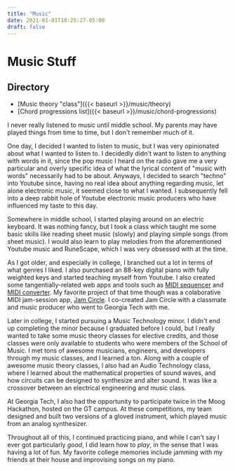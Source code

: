 ```yaml
---
title: "Music"
date: 2021-01-01T18:25:27-05:00
draft: false 
---
```


# Music Stuff

## Directory

* [Music theory "class"]({{< baseurl >}}/music/theory)
* [Chord progressions list]({{< baseurl >}}/music/chord-progressions)

I never really listened to music until middle school. My parents may have played things from time to time, but I don't remember much of it.

One day, I decided I wanted to listen to music, but I was very opinionated about what I wanted to listen to. I decidedly didn't want to listen to anything with words in it, since the pop music I heard on the radio gave me a very particular and overly specific idea of what the lyrical content of "music with words" necessarily had to be about. Anyways, I decided to search "techno" into Youtube since, having no real idea about anything regarding music, let alone electronic music, it seemed close to what I wanted. I subsequently fell into a deep rabbit hole of Youtube electronic music producers who have influenced my taste to this day.

Somewhere in middle school, I started playing around on an electric keyboard. It was nothing fancy, but I took a class which taught me some basic skills like reading sheet music (slowly) and playing simple songs (from sheet music). I would also learn to play melodies from the aforementioned Youtube music and RuneScape, which I was very obsessed with at the time.

As I got older, and especially in college, I branched out a lot in terms of what genres I liked. I also purchased an 88-key digital piano with fully weighted keys and started teaching myself from Youtube. I also created some tangentially-related web apps and tools such as [MIDI sequencer](http://mobyvb.com/midi-sequencer/) and [MIDI converter](https://github.com/mobyvb/midi-converter). My favorite project of that time though was a colaborative MIDI jam-session app, [Jam Circle](http://jam-circle.herokuapp.com/). I co-created Jam Circle with a classmate and music producer who went to Georgia Tech with me.

Later in college, I started pursuing a Music Technology minor. I didn't end up completing the minor because I graduated before I could, but I really wanted to take some music theory classes for elective credits, and those classes were only available to students who were members of the School of Music. I met tons of awesome musicians, engineers, and developers through my music classes, and I learned a ton. Along with a couple of awesome music theory classes, I also had an Audio Technology class, where I learned about the mathematical properties of sound waves, and how circuits can be designed to synthesize and alter sound. It was like a crossover between an electrical engineering and music class.

At Georgia Tech, I also had the opportunity to participate twice in the Moog Hackathon, hosted on the GT campus. At these competitions, my team designed and built two versions of a gloved instrument, which played music from an analog synthesizer.

Throughout all of this, I continued practicing piano, and while I can't say I ever got particularly _good_, I did learn how to _play_, in the sense that I was having a lot of fun. My favorite college memories include jamming with my friends at their house and improvising songs on my piano. 


